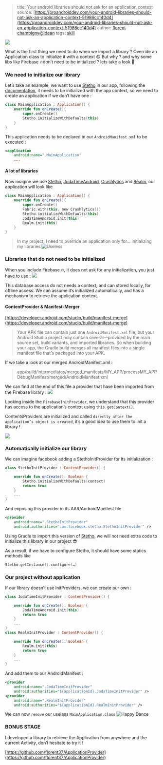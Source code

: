 > title: Your android libraries should not ask for an application context 
> source: [https://proandroiddev.com/your-android-libraries-should-not-ask-an-application-context-51986cc140d4](https://proandroiddev.com/your-android-libraries-should-not-ask-an-application-context-51986cc140d4) 
> author: [florent champigny@Idean](https://proandroiddev.com/@champigny.florent) 
> tags: [skill]() 

![](https://miro.medium.com/max/3426/1*OLkHyo2H7KPpTwFs4LhkSA.png)

What is the first thing we need to do when we import a library ? Override an Application class to initialize it with a context 😞 But why ? and why some libs like Firebase 🔥don’t need to be initialized ? lets take a look 🧐

### We need to initialize our library
Let’s take an example, we want to use [Stetho](http://facebook.github.io/stetho/) in our app, following the [documentation](http://facebook.github.io/stetho/), it needs to be initialized with the app context, so we need to create an application if we don’t have one :
``` kotlin
class MainApplication : Application() {
    override fun onCreate(){
        super.onCreate()
        Stetho.initializeWithDefaults(this)
    }
}
```
This application needs to be declared in our `AndroidManifest.xml` to be executed :
``` xml
<application
    android:name=".MainApplication"
    ...
```
#### A lot of libraries
Now imagine we use [Stetho](http://facebook.github.io/stetho/), [JodaTimeAndroid](https://github.com/dlew/joda-time-android), [Crashlytics](https://try.crashlytics.com/) and [Realm](https://realm.io/), our application will look like
``` kotlin
class MainApplication : Application() {
    override fun onCreate(){
        super.onCreate()
        Fabric.with(this, new Crashlytics())
        Stetho.initializeWithDefaults(this)
        JodaTimeAndroid.init(this)
        Realm.init(this)
    }
}
```
> In my project, I need to override an application only for… initializing my libraries
![Useless](https://miro.medium.com/max/920/1*Tv5tuGfjnq7dYR5OFGQ3Uw.gif)

### Libraries that do not need to be initialized
When you include Firebase 🔥, it does not ask for any initialization, you just have to use :
![](https://miro.medium.com/max/2816/1*o5FgZDQsCIpsebk3ggGpag.png)

This database access do not needs a context, and can stored locally, for offline access. We can assume it’s initialized automatically, and has a mechanism to retrieve the application context.

#### ContentProvider & Manifest-Merger
[https://developer.android.com/studio/build/manifest-merge](https://developer.android.com/studio/build/manifest-merge)

> Your APK file can contain just one `AndroidManifest.xml` file, but your Android Studio project may contain several—provided by the main source set, build variants, and imported libraries. So when building your app, the Gradle build merges all manifest files into a single manifest file that's packaged into your APK.

If we take a look at our merged AndroidManifest.xml :

> app/build/intermediates/merged_manifests/MY_APP/processMY_APPDebugManifest/merged/AndroidManifest.xml

We can find at the end of this file a provider that have been imported from the Firebase library :
![](https://miro.medium.com/max/3196/1*p0_tM6nve95xg_T-VfRogQ.png)

Looking inside the `FirebaseInitProvider`, we understand that this provider has access to the application’s context using `this.getContext()`.

ContentsProviders are initialized and called `directly after the application’s object is created`, it’s a good idea to use them to init a library !

![](https://miro.medium.com/max/3912/1*SYKn4jBiiFhiN5SzdkenGw.png)

### Automatically initialize our library
We can imagine facebook adding a StethoInitProvider for its initialization :
``` kotlin
class StethoInitProvider : ContentProvider() {

    override fun onCreate(): Boolean {
        Stetho.initializeWithDefaults(context)
        return true
    }
    ...
}
```
And exposing this provider in its AAR/AndroidManifest file
``` xml
<provider
    android:name=".StethoInitProvider"
    android:authorities="com.facebook.stetho.StethoInitProvider" />
```

Using Gradle to import this version of [Stetho](http://facebook.github.io/stetho/), we will not need extra code to initialize this library in our project 😎

As a result, if we have to configure Stetho, it should have some statics methods like

``` kotlin
Stetho.getInstance().configure(…)
```

### Our project without application
If our library doesn’t use InitProviders, we can create our own :
``` kotlin
class JodaTimeInitProvider : ContentProvider() {

    override fun onCreate(): Boolean {
        JodaTimeAndroid.init(this)
        return true
    }
    ...
}
class RealmInitProvider : ContentProvider() {

    override fun onCreate(): Boolean {
        Realm.init(this)
        return true
    }
    ...
}
```
And add them to our AndroidManifest :
``` xml
<provider
    android:name=".JodaTimeInitProvider"
    android:authorities="${applicationId}.JodaTimeInitProvider" />
<provider
    android:name=".RealmInitProvider"
    android:authorities="${applicationId}.RealmInitProvider" />
```
We can now `remove` our useless `MainApplication.class`
![Happy Dance](https://miro.medium.com/max/500/1*5lVoGX22SPqF8AnZpWvV8Q.gif)

### BONUS STAGE
I developed a library to retrieve the Application from anywhere and the current Activity, don’t hesitate to try it !

[https://github.com/florent37/ApplicationProvider](https://github.com/florent37/ApplicationProvider)



